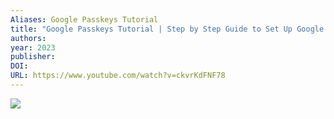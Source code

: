 ```yaml
---
Aliases: Google Passkeys Tutorial
title: "Google Passkeys Tutorial | Step by Step Guide to Set Up Google Passkeys"
authors: 
year: 2023
publisher: 
DOI: 
URL: https://www.youtube.com/watch?v=ckvrKdFNF78
---
```


![](https://www.youtube.com/watch?v=ckvrKdFNF78)

